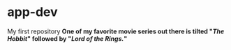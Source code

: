 # app-dev
My first repository
**One of my favorite movie series out there is tilted "*The Hobbit*" followed by "*Lord of the Rings.*"**
